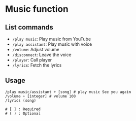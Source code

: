 # Music function

## List commands

- `/play music`: Play music from YouTube
- `/play assistant`: Play music with voice
- `/volume`: Adjust volume
- `/disconnect`: Leave the voice
- `/player`: Call player
- `/lyrics`: Fetch the lyrics

## Usage

```plaintext
/play music/assistant + [song] # play music See you again
/volume + [integer] # volume 100
/lyrics (song)

# [ ] : Required
# ( ) : Optional
```
